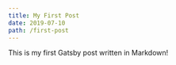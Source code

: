 ```yaml
---
title: My First Post
date: 2019-07-10
path: /first-post
---
```

This is my first Gatsby post written in Markdown!